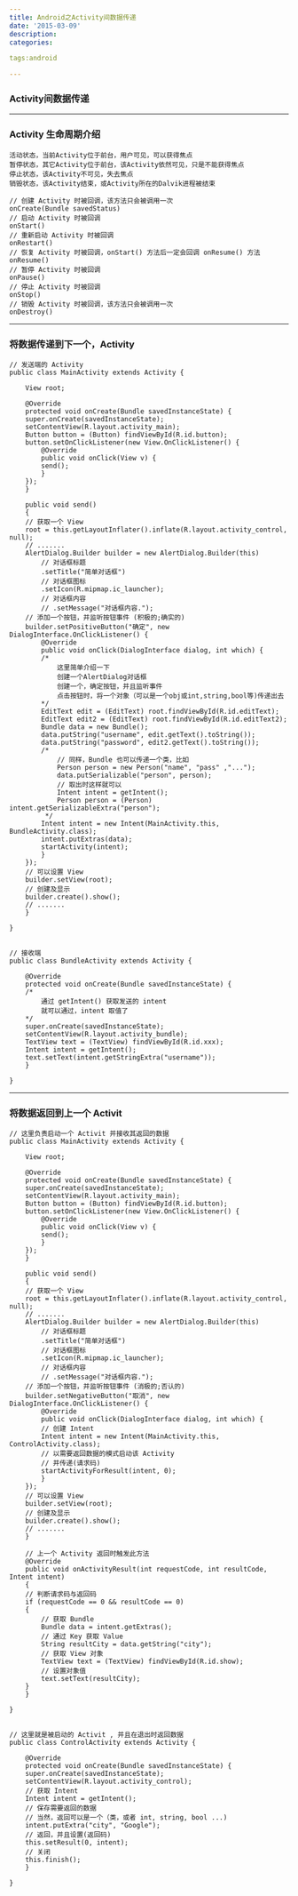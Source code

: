 ```yaml
---
title: Android之Activity间数据传递
date: '2015-03-09'
description:
categories:

tags:android

---
```


### Activity间数据传递

>

---

>

### Activity 生命周期介绍

>

	活动状态，当前Activity位于前台，用户可见，可以获得焦点
	暂停状态，其它Activity位于前台，该Activity依然可见，只是不能获得焦点
	停止状态，该Activity不可见，失去焦点
	销毁状态，该Activity结束，或Activity所在的Dalvik进程被结束

	// 创建 Activity 时被回调，该方法只会被调用一次
	onCreate(Bundle savedStatus)
	// 启动 Activity 时被回调
	onStart()
	// 重新启动 Activity 时被回调
	onRestart()
	// 恢复 Activity 时被回调，onStart() 方法后一定会回调 onResume() 方法
	onResume()
	// 暂停 Activity 时被回调
	onPause()
	// 停止 Activity 时被回调
	onStop()
	// 销毁 Activity 时被回调，该方法只会被调用一次
	onDestroy()

>

---

>

### 将数据传递到下一个，Activity

>

	// 发送端的 Activity
	public class MainActivity extends Activity {

	    View root;

	    @Override
	    protected void onCreate(Bundle savedInstanceState) {
		super.onCreate(savedInstanceState);
		setContentView(R.layout.activity_main);
		Button button = (Button) findViewById(R.id.button);
		button.setOnClickListener(new View.OnClickListener() {
		    @Override
		    public void onClick(View v) {
			send();
		    }
		});
	    }

	    public void send()
	    {
		// 获取一个 View
		root = this.getLayoutInflater().inflate(R.layout.activity_control, null);
		// .......
		AlertDialog.Builder builder = new AlertDialog.Builder(this)
			// 对话框标题
			.setTitle("简单对话框")
			// 对话框图标
			.setIcon(R.mipmap.ic_launcher);
			// 对话框内容
			// .setMessage("对话框内容.");
		// 添加一个按钮，并监听按钮事件 (积极的;确实的)
		builder.setPositiveButton("确定", new DialogInterface.OnClickListener() {
		    @Override
		    public void onClick(DialogInterface dialog, int which) {
			/*
				这里简单介绍一下
				创建一个AlertDialog对话框
				创建一个，确定按钮，并且监听事件
				点击按钮时，将一个对象（可以是一个obj或int,string,bool等)传递出去
			*/
			EditText edit = (EditText) root.findViewById(R.id.editText);
			EditText edit2 = (EditText) root.findViewById(R.id.editText2);
			Bundle data = new Bundle();
			data.putString("username", edit.getText().toString());
			data.putString("password", edit2.getText().toString());
			/*
			    // 同样，Bundle 也可以传递一个类，比如
			    Person person = new Person("name", "pass" ,"...");
			    data.putSerializable("person", person);
			    // 取出时这样就可以
			    Intent intent = getIntent();
			    Person person = (Person) intent.getSerializableExtra("person");
			 */
			Intent intent = new Intent(MainActivity.this, BundleActivity.class);
			intent.putExtras(data);
			startActivity(intent);
		    }
		});
		// 可以设置 View
		builder.setView(root);
		// 创建及显示
		builder.create().show();
		// .......
	    }

	}


	// 接收端
	public class BundleActivity extends Activity {

	    @Override
	    protected void onCreate(Bundle savedInstanceState) {
		/*
			通过 getIntent() 获取发送的 intent
			就可以通过，intent 取值了
		*/
		super.onCreate(savedInstanceState);
		setContentView(R.layout.activity_bundle);
		TextView text = (TextView) findViewById(R.id.xxx);
		Intent intent = getIntent();
		text.setText(intent.getStringExtra("username"));
	    }

	}

---

>

### 将数据返回到上一个 Activit

>

	// 这里负责启动一个 Activit 并接收其返回的数据
	public class MainActivity extends Activity {

	    View root;

	    @Override
	    protected void onCreate(Bundle savedInstanceState) {
		super.onCreate(savedInstanceState);
		setContentView(R.layout.activity_main);
		Button button = (Button) findViewById(R.id.button);
		button.setOnClickListener(new View.OnClickListener() {
		    @Override
		    public void onClick(View v) {
			send();
		    }
		});
	    }

	    public void send()
	    {
		// 获取一个 View
		root = this.getLayoutInflater().inflate(R.layout.activity_control, null);
		// .......
		AlertDialog.Builder builder = new AlertDialog.Builder(this)
			// 对话框标题
			.setTitle("简单对话框")
			// 对话框图标
			.setIcon(R.mipmap.ic_launcher);
			// 对话框内容
			// .setMessage("对话框内容.");
		// 添加一个按钮，并监听按钮事件 (消极的;否认的)
		builder.setNegativeButton("取消", new DialogInterface.OnClickListener() {
		    @Override
		    public void onClick(DialogInterface dialog, int which) {
			// 创建 Intent
			Intent intent = new Intent(MainActivity.this, ControlActivity.class);
			// 以需要返回数据的模式启动该 Activity
			// 并传递(请求码)
			startActivityForResult(intent, 0);
		    }
		});
		// 可以设置 View
		builder.setView(root);
		// 创建及显示
		builder.create().show();
		// .......
	    }

	    // 上一个 Activity 返回时触发此方法
	    @Override
	    public void onActivityResult(int requestCode, int resultCode, Intent intent)
	    {
		// 判断请求码与返回码
		if (requestCode == 0 && resultCode == 0)
		{
		    // 获取 Bundle
		    Bundle data = intent.getExtras();
		    // 通过 Key 获取 Value
		    String resultCity = data.getString("city");
		    // 获取 View 对象
		    TextView text = (TextView) findViewById(R.id.show);
		    // 设置对象值
		    text.setText(resultCity);
		}
	    }

	}

	
	// 这里就是被启动的 Activit , 并且在退出时返回数据
	public class ControlActivity extends Activity {

	    @Override
	    protected void onCreate(Bundle savedInstanceState) {
		super.onCreate(savedInstanceState);
		setContentView(R.layout.activity_control);
		// 获取 Intent
		Intent intent = getIntent();
		// 保存需要返回的数据
		// 当然，返回可以是一个（类，或者 int, string, bool ...)
		intent.putExtra("city", "Google");
		// 返回，并且设置(返回码)
		this.setResult(0, intent);
		// 关闭
		this.finish();
	    }

	}


